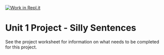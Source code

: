 [![Work in Repl.it](https://classroom.github.com/assets/work-in-replit-14baed9a392b3a25080506f3b7b6d57f295ec2978f6f33ec97e36a161684cbe9.svg)](https://classroom.github.com/online_ide?assignment_repo_id=3308086&assignment_repo_type=AssignmentRepo)
# Unit 1 Project - Silly Sentences

See the project worksheet for information on what needs to be completed for this project.